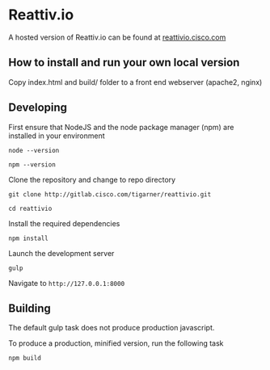 # Reattiv.io

A hosted version of Reattiv.io can be found at [reattivio.cisco.com](http://reattivio.cisco.com/)

## How to install and run your own local version

Copy index.html and build/ folder to a front end webserver (apache2, nginx)

## Developing

First ensure that NodeJS and the node package manager (npm) are installed in your environment

`node --version`

`npm --version`

Clone the repository and change to repo directory

`git clone http://gitlab.cisco.com/tigarner/reattivio.git`  

`cd reattivio`

Install the required dependencies

`npm install`

Launch the development server

`gulp`

Navigate to `http://127.0.0.1:8000`

## Building

The default gulp task does not produce production javascript.

To produce a production, minified version, run the following task

`npm build`
